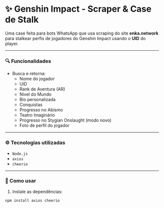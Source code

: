 # ✨ Genshin Impact - Scraper & Case de Stalk

Uma case feita para bots WhatsApp que usa scraping do site **enka.network** para stalkear perfis de jogadores do Genshin Impact usando o **UID** do player.

---

### 🔍 Funcionalidades

- Busca e retorna:
  - Nome do jogador
  - UID
  - Rank de Aventura (AR)
  - Nível do Mundo
  - Bio personalizada
  - Conquistas
  - Progresso no Abismo
  - Teatro Imaginário
  - Progresso no Stygian Onslaught (modo novo)
  - Foto de perfil do jogador

---

### ⚙️ Tecnologias utilizadas

- `Node.js`
- `axios`
- `cheerio`

---

### 🚀 Como usar

1. Instale as dependências:

```bash
npm install axios cheerio
